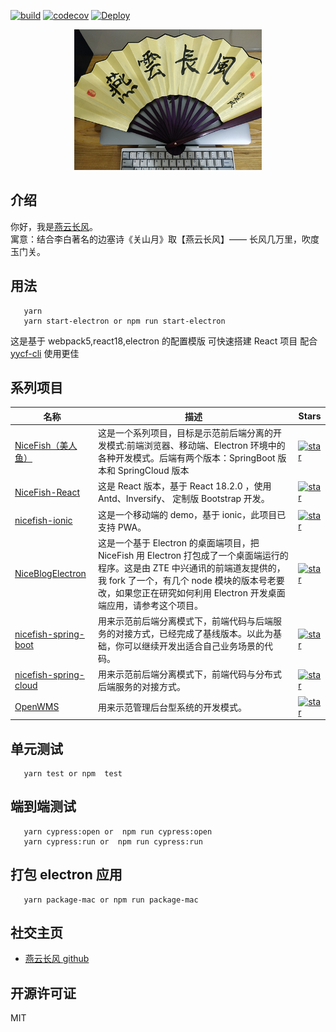[![build](https://github.com/yanyunchangfeng/webpack-electron-react-template/actions/workflows/test.yml/badge.svg)](https://github.com/yanyunchangfeng/webpack-electron-react-template/actions/workflows/test.yml/?query=branch:main) [![codecov](https://codecov.io/gh/yanyunchangfeng/webpack-electron-react-template/branch/main/graph/badge.svg)](https://codecov.io/gh/yanyunchangfeng/webpack-electron-react-template) [![Deploy](https://github.com/yanyunchangfeng/webpack-electron-react-template/workflows/Deploy/badge.svg)](https://github.com/yanyunchangfeng/webpack-electron-react-template/actions/workflows/deploy.yml)

<p align="center">
    <img width="300" src="src/assets/img/yanyunchangfeng.png">
</p>

## 介绍

你好，我是[燕云长风](https://yanyunchangfeng.github.io)。  
寓意：结合李白著名的边塞诗《关山月》取【燕云长风】—— 长风几万里，吹度玉门关。

## 用法

```
   yarn
   yarn start-electron or npm run start-electron
```

这是基于 webpack5,react18,electron 的配置模版 可快速搭建 React 项目 配合[yycf-cli](https://github.com/yanyunchangfeng/yycf-cli) 使用更佳

## 系列项目

| 名称 | 描述 | Stars |
| --- | --- | --- |
| [NiceFish（美人鱼）](http://git.oschina.net/mumu-osc/NiceFish/) | 这是一个系列项目，目标是示范前后端分离的开发模式:前端浏览器、移动端、Electron 环境中的各种开发模式。后端有两个版本：SpringBoot 版本和 SpringCloud 版本 | <a href='https://gitee.com/mumu-osc/NiceFish/stargazers'><img src='https://gitee.com/mumu-osc/NiceFish/badge/star.svg?theme=gvp' alt='star'></img></a> |
| [NiceFish-React](https://gitee.com/mumu-osc/NiceFish-React) | 这是 React 版本，基于 React 18.2.0 ，使用 Antd、Inversify、 定制版 Bootstrap 开发。 | <a href='https://gitee.com/mumu-osc/NiceFish-React/stargazers'><img src='https://gitee.com/mumu-osc/NiceFish-React/badge/star.svg?theme=dark' alt='star'></img></a> |
| [nicefish-ionic](http://git.oschina.net/mumu-osc/nicefish-ionic) | 这是一个移动端的 demo，基于 ionic，此项目已支持 PWA。 | <a href='https://gitee.com/mumu-osc/nicefish-ionic/stargazers'><img src='https://gitee.com/mumu-osc/nicefish-ionic/badge/star.svg?theme=dark' alt='star'></img></a> |
| [NiceBlogElectron](https://gitee.com/mumu-osc/NiceBlogElectron) | 这是一个基于 Electron 的桌面端项目，把 NiceFish 用 Electron 打包成了一个桌面端运行的程序。这是由 ZTE 中兴通讯的前端道友提供的，我 fork 了一个，有几个 node 模块的版本号老要改，如果您正在研究如何利用 Electron 开发桌面端应用，请参考这个项目。 | <a href='https://gitee.com/mumu-osc/NiceBlogElectron/stargazers'><img src='https://gitee.com/mumu-osc/NiceBlogElectron/badge/star.svg?theme=dark' alt='star'></img></a> |
| [nicefish-spring-boot](https://gitee.com/mumu-osc/nicefish-spring-boot) | 用来示范前后端分离模式下，前端代码与后端服务的对接方式，已经完成了基线版本。以此为基础，你可以继续开发出适合自己业务场景的代码。 | <a href='https://gitee.com/mumu-osc/nicefish-spring-boot/stargazers'><img src='https://gitee.com/mumu-osc/nicefish-spring-boot/badge/star.svg?theme=dark' alt='star'></img></a> |
| [nicefish-spring-cloud](https://gitee.com/mumu-osc/nicefish-spring-cloud) | 用来示范前后端分离模式下，前端代码与分布式后端服务的对接方式。 | <a href='https://gitee.com/mumu-osc/nicefish-spring-cloud/stargazers'><img src='https://gitee.com/mumu-osc/nicefish-spring-cloud/badge/star.svg?theme=dark' alt='star'></img></a> |
| [OpenWMS](https://gitee.com/mumu-osc/OpenWMS-Frontend) | 用来示范管理后台型系统的开发模式。 | <a href='https://gitee.com/mumu-osc/OpenWMS-Frontend/stargazers'><img src='https://gitee.com/mumu-osc/OpenWMS-Frontend/badge/star.svg?theme=dark' alt='star'></img></a> |

## 单元测试

```
   yarn test or npm  test
```

## 端到端测试

```
   yarn cypress:open or  npm run cypress:open
   yarn cypress:run or  npm run cypress:run
```

## 打包 electron 应用

```
   yarn package-mac or npm run package-mac
```

## 社交主页

- [燕云长风 github](https://github.com/yanyunchangfeng)

## 开源许可证

MIT
